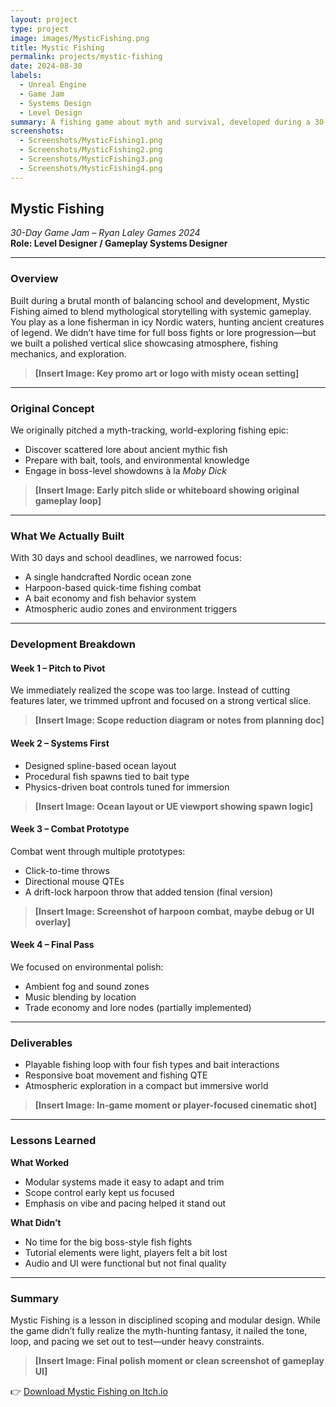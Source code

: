 ```yaml
---
layout: project
type: project
image: images/MysticFishing.png
title: Mystic Fishing
permalink: projects/mystic-fishing
date: 2024-08-30
labels:
  - Unreal Engine
  - Game Jam
  - Systems Design
  - Level Design
summary: A fishing game about myth and survival, developed during a 30-day jam while balancing school. Focused on modular systems, atmosphere, and harpoon-based combat in Unreal Engine 5.
screenshots:
  - Screenshots/MysticFishing1.png
  - Screenshots/MysticFishing2.png
  - Screenshots/MysticFishing3.png
  - Screenshots/MysticFishing4.png
---
```


## Mystic Fishing  
*30-Day Game Jam – Ryan Laley Games 2024*  
**Role: Level Designer / Gameplay Systems Designer**

---

### Overview  
Built during a brutal month of balancing school and development, Mystic Fishing aimed to blend mythological storytelling with systemic gameplay. You play as a lone fisherman in icy Nordic waters, hunting ancient creatures of legend. We didn’t have time for full boss fights or lore progression—but we built a polished vertical slice showcasing atmosphere, fishing mechanics, and exploration.

> **[Insert Image: Key promo art or logo with misty ocean setting]**

---

### Original Concept  
We originally pitched a myth-tracking, world-exploring fishing epic:
- Discover scattered lore about ancient mythic fish
- Prepare with bait, tools, and environmental knowledge
- Engage in boss-level showdowns à la *Moby Dick*

> **[Insert Image: Early pitch slide or whiteboard showing original gameplay loop]**

---

### What We Actually Built  
With 30 days and school deadlines, we narrowed focus:
- A single handcrafted Nordic ocean zone  
- Harpoon-based quick-time fishing combat  
- A bait economy and fish behavior system  
- Atmospheric audio zones and environment triggers

---

### Development Breakdown

#### Week 1 – Pitch to Pivot  
We immediately realized the scope was too large. Instead of cutting features later, we trimmed upfront and focused on a strong vertical slice.

> **[Insert Image: Scope reduction diagram or notes from planning doc]**

#### Week 2 – Systems First  
- Designed spline-based ocean layout  
- Procedural fish spawns tied to bait type  
- Physics-driven boat controls tuned for immersion

> **[Insert Image: Ocean layout or UE viewport showing spawn logic]**

#### Week 3 – Combat Prototype  
Combat went through multiple prototypes:
- Click-to-time throws  
- Directional mouse QTEs  
- A drift-lock harpoon throw that added tension (final version)

> **[Insert Image: Screenshot of harpoon combat, maybe debug or UI overlay]**

#### Week 4 – Final Pass  
We focused on environmental polish:
- Ambient fog and sound zones  
- Music blending by location  
- Trade economy and lore nodes (partially implemented)

---

### Deliverables  
- Playable fishing loop with four fish types and bait interactions  
- Responsive boat movement and fishing QTE  
- Atmospheric exploration in a compact but immersive world

> **[Insert Image: In-game moment or player-focused cinematic shot]**

---

### Lessons Learned

**What Worked**  
- Modular systems made it easy to adapt and trim  
- Scope control early kept us focused  
- Emphasis on vibe and pacing helped it stand out

**What Didn’t**  
- No time for the big boss-style fish fights  
- Tutorial elements were light, players felt a bit lost  
- Audio and UI were functional but not final quality

---

### Summary  
Mystic Fishing is a lesson in disciplined scoping and modular design. While the game didn’t fully realize the myth-hunting fantasy, it nailed the tone, loop, and pacing we set out to test—under heavy constraints.

> **[Insert Image: Final polish moment or clean screenshot of gameplay UI]**

👉 [Download Mystic Fishing on Itch.io](https://manmadeofgouda.itch.io/mysticfishing)
